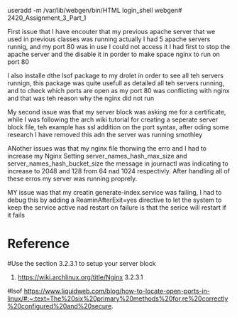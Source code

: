 
useradd -m /var/lib/webgen/bin/HTML login_shell webgen# 2420_Assignment_3_Part_1


First issue that I have encouter that my previous apache server that we used in previous classes was running actually I had 5 apache servers runnig, and my port 80 was in use I could not access it
I had first to stop the apache server and the disable it in porder to make space nginx to run on port 80

I also installe dthe lsof package to my drolet in order to see all teh servers runnign, this package was quite usefull as detailed all teh servers running, and to check which ports are open as my port 80 was conflicting with nginx and that was teh reason why the nginx did not run

My second issue was that my server block was asking me for a certificate, while I was following the arch wiki tutorial for creating a seperate server block file, teh example has ssl addition on the port syntax, after oding some research I have removed this adn the server was running smothley

ANother issues was that my nginx file thorwing the erro and I had to increase my Nginx Setting server_names_hash_max_size and server_names_hash_bucket_size the message in journactl was indicating to increase to 2048 and 128 from 64 nad 1024 respectivly. After handling all of these erros my server was running proprely. 

MY issue was that my creatin generate-index.service was failing, I had to debug this by adding a ReaminAfterExit=yes directive to let the system to keep the service active nad restart on  failure is that the serice will restart if it fails

# Reference
  
  #Use the section 3.2.3.1 to setup your server block
  1. https://wiki.archlinux.org/title/Nginx 3.2.3.1 

  #lsof
  https://www.liquidweb.com/blog/how-to-locate-open-ports-in-linux/#:~:text=The%20six%20primary%20methods%20for,re%20correctly%20configured%20and%20secure.
